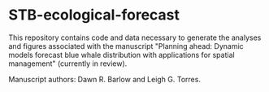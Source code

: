 # STB-ecological-forecast

This repository contains code and data necessary to generate the analyses and figures associated with the manuscript "Planning ahead: Dynamic models forecast blue whale distribution with applications for spatial management" (currently in review). 

Manuscript authors: Dawn R. Barlow and Leigh G. Torres.
